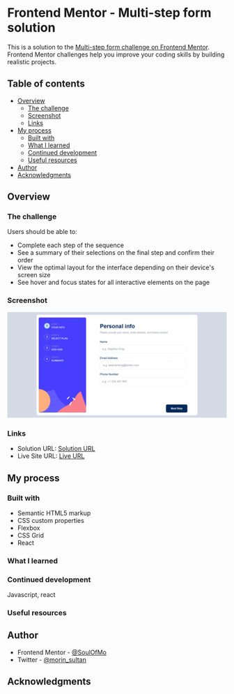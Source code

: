 # Frontend Mentor - Multi-step form solution

This is a solution to the [Multi-step form challenge on Frontend Mentor](https://www.frontendmentor.io/challenges/multistep-form-YVAnSdqQBJ). Frontend Mentor challenges help you improve your coding skills by building realistic projects.

## Table of contents

- [Overview](#overview)
  - [The challenge](#the-challenge)
  - [Screenshot](#screenshot)
  - [Links](#links)
- [My process](#my-process)
  - [Built with](#built-with)
  - [What I learned](#what-i-learned)
  - [Continued development](#continued-development)
  - [Useful resources](#useful-resources)
- [Author](#author)
- [Acknowledgments](#acknowledgments)

## Overview

### The challenge

Users should be able to:

- Complete each step of the sequence
- See a summary of their selections on the final step and confirm their order
- View the optimal layout for the interface depending on their device's screen size
- See hover and focus states for all interactive elements on the page

### Screenshot

![](./src/assets/screenshot.png)

### Links

- Solution URL: [Solution URL](https://github.com/SoulOfMo/multi-step-form-main.git)
- Live Site URL: [Live URL](https://multistep-form-ap.netlify.app/)

## My process

### Built with

- Semantic HTML5 markup
- CSS custom properties
- Flexbox
- CSS Grid
- React

### What I learned

### Continued development

Javascript, react

### Useful resources

## Author

- Frontend Mentor - [@SoulOfMo](https://www.frontendmentor.io/profile/SoulOfMo)
- Twitter - [@morin_sultan](https://x.com/morin_sultan)

## Acknowledgments
